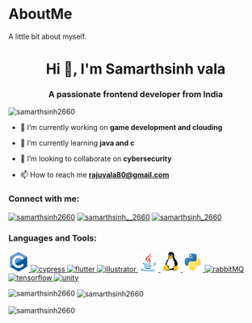 # AboutMe
A little bit about myself.
<h1 align="center">Hi 👋, I'm Samarthsinh vala</h1>
<h3 align="center">A passionate frontend developer from India</h3>

<p align="left"> <img src="https://komarev.com/ghpvc/?username=samarthsinh2660&label=Profile%20views&color=0e75b6&style=flat" alt="samarthsinh2660" /> </p>

- 🔭 I’m currently working on **game development and clouding**

- 🌱 I’m currently learning **java and c**

- 👯 I’m looking to collaborate on **cybersecurity**

- 📫 How to reach me **rajuvala80@gmail.com**

<h3 align="left">Connect with me:</h3>
<p align="left">
<a href="https://twitter.com/samarthsinh2660" target="blank"><img align="center" src="https://raw.githubusercontent.com/rahuldkjain/github-profile-readme-generator/master/src/images/icons/Social/twitter.svg" alt="samarthsinh2660" height="30" width="40" /></a>
<a href="https://instagram.com/samarthsinh__2660" target="blank"><img align="center" src="https://raw.githubusercontent.com/rahuldkjain/github-profile-readme-generator/master/src/images/icons/Social/instagram.svg" alt="samarthsinh__2660" height="30" width="40" /></a>
<a href="https://www.leetcode.com/samarthsinh_2660" target="blank"><img align="center" src="https://raw.githubusercontent.com/rahuldkjain/github-profile-readme-generator/master/src/images/icons/Social/leet-code.svg" alt="samarthsinh_2660" height="30" width="40" /></a>
</p>

<h3 align="left">Languages and Tools:</h3>
<p align="left"> <a href="https://www.cprogramming.com/" target="_blank" rel="noreferrer"> <img src="https://raw.githubusercontent.com/devicons/devicon/master/icons/c/c-original.svg" alt="c" width="40" height="40"/> </a> <a href="https://www.cypress.io" target="_blank" rel="noreferrer"> <img src="https://raw.githubusercontent.com/simple-icons/simple-icons/6e46ec1fc23b60c8fd0d2f2ff46db82e16dbd75f/icons/cypress.svg" alt="cypress" width="40" height="40"/> </a> <a href="https://flutter.dev" target="_blank" rel="noreferrer"> <img src="https://www.vectorlogo.zone/logos/flutterio/flutterio-icon.svg" alt="flutter" width="40" height="40"/> </a> <a href="https://www.adobe.com/in/products/illustrator.html" target="_blank" rel="noreferrer"> <img src="https://www.vectorlogo.zone/logos/adobe_illustrator/adobe_illustrator-icon.svg" alt="illustrator" width="40" height="40"/> </a> <a href="https://www.java.com" target="_blank" rel="noreferrer"> <img src="https://raw.githubusercontent.com/devicons/devicon/master/icons/java/java-original.svg" alt="java" width="40" height="40"/> </a> <a href="https://www.linux.org/" target="_blank" rel="noreferrer"> <img src="https://raw.githubusercontent.com/devicons/devicon/master/icons/linux/linux-original.svg" alt="linux" width="40" height="40"/> </a> <a href="https://www.python.org" target="_blank" rel="noreferrer"> <img src="https://raw.githubusercontent.com/devicons/devicon/master/icons/python/python-original.svg" alt="python" width="40" height="40"/> </a> <a href="https://www.rabbitmq.com" target="_blank" rel="noreferrer"> <img src="https://www.vectorlogo.zone/logos/rabbitmq/rabbitmq-icon.svg" alt="rabbitMQ" width="40" height="40"/> </a> <a href="https://www.tensorflow.org" target="_blank" rel="noreferrer"> <img src="https://www.vectorlogo.zone/logos/tensorflow/tensorflow-icon.svg" alt="tensorflow" width="40" height="40"/> </a> <a href="https://unity.com/" target="_blank" rel="noreferrer"> <img src="https://www.vectorlogo.zone/logos/unity3d/unity3d-icon.svg" alt="unity" width="40" height="40"/> </a> </p>

<p><img align="left" src="https://github-readme-stats.vercel.app/api/top-langs?username=samarthsinh2660&show_icons=true&locale=en&layout=compact" alt="samarthsinh2660" /></p>

<p>&nbsp;<img align="center" src="https://github-readme-stats.vercel.app/api?username=samarthsinh2660&show_icons=true&locale=en" alt="samarthsinh2660" /></p>

<p><img align="center" src="https://github-readme-streak-stats.herokuapp.com/?user=samarthsinh2660&" alt="samarthsinh2660" /></p>
